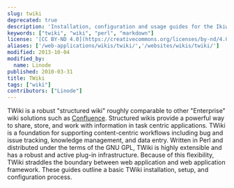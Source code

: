 ```yaml
---
slug: twiki
deprecated: true
description: 'Installation, configuration and usage guides for the Ikiwiki wiki system.'
keywords: ["twiki", "wiki", "perl", "markdown"]
license: '[CC BY-ND 4.0](https://creativecommons.org/licenses/by-nd/4.0)'
aliases: ['/web-applications/wikis/twiki/','/websites/wikis/twiki/']
modified: 2013-10-04
modified_by:
  name: Linode
published: 2010-03-31
title: TWiki
tags: ["wiki"]
contributors: ["Linode"]
---
```




TWiki is a robust "structured wiki" roughly comparable to other "Enterprise" wiki solutions such as [Confluence](/docs/guides/confluence-on-debian-5-lenny/). Structured wikis provide a powerful way to share, store, and work with information in task centric applications. TWiki is a foundation for supporting content-centric workflows including bug and issue tracking, knowledge management, and data entry. Written in Perl and distributed under the terms of the GNU GPL, TWiki is highly extensible and has a robust and active plug-in infrastructure. Because of this flexibility, TWiki straddles the boundary between web application and web application framework. These guides outline a basic TWiki installation, setup, and configuration process.

